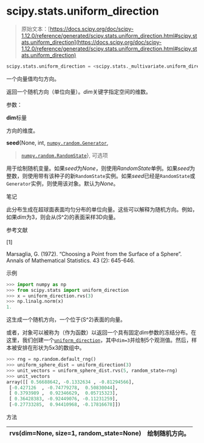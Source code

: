# scipy.stats.uniform_direction

> 原始文本：[https://docs.scipy.org/doc/scipy-1.12.0/reference/generated/scipy.stats.uniform_direction.html#scipy.stats.uniform_direction](https://docs.scipy.org/doc/scipy-1.12.0/reference/generated/scipy.stats.uniform_direction.html#scipy.stats.uniform_direction)

```py
scipy.stats.uniform_direction = <scipy.stats._multivariate.uniform_direction_gen object>
```

一个向量值均匀方向。

返回一个随机方向（单位向量）。*dim*关键字指定空间的维数。

参数：

**dim**标量

方向的维度。

**seed**{None, int, [`numpy.random.Generator`](https://numpy.org/devdocs/reference/random/generator.html#numpy.random.Generator "(in NumPy v2.0.dev0)"),

> [`numpy.random.RandomState`](https://numpy.org/devdocs/reference/random/legacy.html#numpy.random.RandomState "(in NumPy v2.0.dev0)")}, 可选项

用于绘制随机变量。如果*seed*为*None*，则使用*RandomState*单例。如果*seed*为整数，则使用带有该种子的新`RandomState`实例。如果*seed*已经是`RandomState`或`Generator`实例，则使用该对象。默认为*None*。

笔记

此分布生成在超球面表面均匀分布的单位向量。这些可以解释为随机方向。例如，如果*dim*为3，则会从\(S^2\)的表面采样3D向量。

参考文献

[1]

Marsaglia, G. (1972). “Choosing a Point from the Surface of a Sphere”. Annals of Mathematical Statistics. 43 (2): 645-646.

示例

```py
>>> import numpy as np
>>> from scipy.stats import uniform_direction
>>> x = uniform_direction.rvs(3)
>>> np.linalg.norm(x)
1. 
```

这生成一个随机方向，一个位于\(S^2\)表面的向量。

或者，对象可以被称为（作为函数）以返回一个具有固定*dim*参数的冻结分布。在这里，我们创建一个[`uniform_direction`](https://docs.scipy.org/doc/scipy-1.12.0/reference/generated/scipy.stats.uniform_direction.html#scipy.stats.uniform_direction)，其中`dim=3`并绘制5个观测值。然后，样本被安排在形状为5x3的数组中。

```py
>>> rng = np.random.default_rng()
>>> uniform_sphere_dist = uniform_direction(3)
>>> unit_vectors = uniform_sphere_dist.rvs(5, random_state=rng)
>>> unit_vectors
array([[ 0.56688642, -0.1332634 , -0.81294566],
 [-0.427126  , -0.74779278,  0.50830044],
 [ 0.3793989 ,  0.92346629,  0.05715323],
 [ 0.36428383, -0.92449076, -0.11231259],
 [-0.27733285,  0.94410968, -0.17816678]]) 
```

方法

| **rvs(dim=None, size=1, random_state=None)** | 绘制随机方向。 |
| --- | --- |
